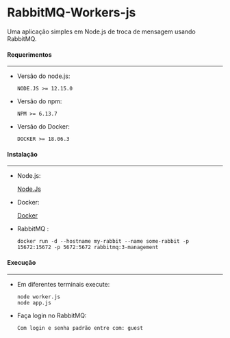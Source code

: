 # RabbitMQ-Workers-js

Uma aplicação simples em Node.js de troca de mensagem usando RabbitMQ.


#### Requerimentos
-----------------
* Versão do node.js:

      NODE.JS >= 12.15.0

* Versão do npm:

      NPM >= 6.13.7

* Versão do Docker:

      DOCKER >= 18.06.3
      
      
 #### Instalação 
-----------------
* Node.js:

     [Node.Js](https://github.com/nodesource/distributions/blob/master/README.md)


* Docker:

     [Docker](https://docs.docker.com/engine/install/ubuntu/) 
     

* RabbitMQ :

      docker run -d --hostname my-rabbit --name some-rabbit -p 15672:15672 -p 5672:5672 rabbitmq:3-management
      



#### Execução
-----------------
* Em diferentes terminais execute:

      node worker.js
      node app.js

* Faça login no RabbitMQ:

      Com login e senha padrão entre com: guest

      
